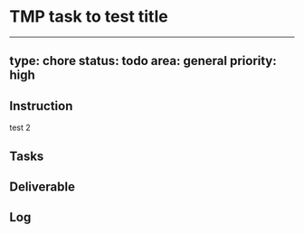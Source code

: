 # TMP task to test title

---
type: chore
status: todo
area: general
priority: high
---


## Instruction
test 2

## Tasks

## Deliverable

## Log
